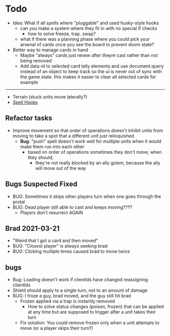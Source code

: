 # Todo

- Idea: What if all spells where "pluggable" and used husky-style hooks
  - can you make a system where they fit in with no special if checks
    - how to solve freeze, trap, swap?
  - what if there was a planning phase where you could pick your arsenal of cards once you see the board to prevent doom state?
- Better way to manage cards in hand
  - Maybe "always" cards just renew after theyre cast rather than not being removed
  - Add data-id to selected card tally elements and use document.query instead of an object to keep track
    so the ui is never out of sync with the game state. this makes it easier to clear all selected cards for example

---

- Terrain (stuck units move laterally?)
- [Spell Hooks](https://docs.google.com/spreadsheets/d/1PntBWT4twXoKRKBZBOg7zZtWNzoqtfu6SD-EMQYedt4/edit#gid=0)

## Refactor tasks

- Improve movement so that order of operations doesn't inhibit units from moving to take a spot that a different unit just relinquished
  - **Bug**: "push" spell doesn't work well for multiple units when it would make them run into each other
    - based on order of operations sometimes they don't move, when they should,
      - they're not really blocked by an ally golem, because the ally will move out of the way

## Bugs Suspected Fixed

- BUG: Sometimes it skips other players turn when one goes through the protal
- BUG: Dead player still able to cast and keeps moving????
  - Players don't resurrect AGAIN

## Brad 2021-03-21

- "Weird that I got a card and then moved"
- BUG: "Closest player" is always seeking brad
- BUG: Clicking multiple times caused brad to mvoe twice

## bugs

- Bug: Loading doesn't work if clientIds have changed reassigning clientIds
- Shield should apply to a single turn, not to an amount of damage
- BUG: I froze a guy, brad moved, and the guy still hit brad
  - Frozen applied via a trap is instantly removed
    - How to solve status changes (poison, frozen) that can be applied at any time but are supposed to trigger after a unit takes their turn
  - Fix solution: You could remove frozen only when a unit attempts to move (or a player skips their turn?)

